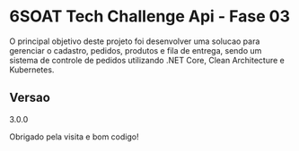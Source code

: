 # 6SOAT Tech Challenge Api - Fase 03
O principal objetivo deste projeto foi desenvolver uma solucao para gerenciar o cadastro, pedidos, produtos e fila de entrega, sendo um sistema de controle de pedidos utilizando .NET Core, Clean Architecture e Kubernetes.

## Versao

3.0.0
 
Obrigado pela visita e bom codigo!



